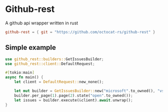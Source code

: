 # Github-rest

A github api wrapper written in rust

```toml
github-rest = { git = "https://github.com/octocat-rs/github-rest" }
```

## Simple example

```rs
use github_rest::builders::GetIssuesBuilder;
use github_rest::client::DefaultRequest;

#[tokio:main]
async fn main() {
    let client = DefaultRequest::new_none();

    let mut builder = GetIssuesBuilder::new("microsoft".to_owned(), "vscode".to_owned());
    builder.per_page(1).page(2).state("open".to_owned());
    let issues = builder.execute(&client).await.unwrap();
}

```

